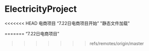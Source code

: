 # ElectricityProject
<<<<<<< HEAD
电商项目
“7.22日电商项目开始”
"静态文件加载"

=======
“7.22日电商项目”
>>>>>>> refs/remotes/origin/master
